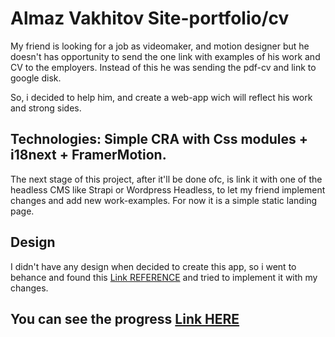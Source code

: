 # Almaz Vakhitov Site-portfolio/cv

My friend is looking for a job as videomaker, and motion designer but he doesn't has opportunity to send the one link with examples of his work and CV to the employers.
Instead of this he was sending the pdf-cv and link to google disk.

So, i decided to help him, and create a web-app wich will reflect his work and strong sides.

## Technologies: Simple CRA with Css modules + i18next + FramerMotion.

The next stage of this project, after it'll be done ofc, is link it with one of the headless CMS like Strapi or Wordpress Headless, to let my friend implement changes and add new work-examples. For now it is a simple static landing page.

## Design

I didn't have any design when decided to create this app, so i went to behance and found this [Link REFERENCE](https://www.behance.net/gallery/172178533/Videomaker-Curitiba-Landing-Page?tracking_source=search_projects%7Cvideomaker) and tried to implement it with my changes.

## You can see the progress [Link HERE](https://almaz-vakhitov-portfolio.vercel.app/)
